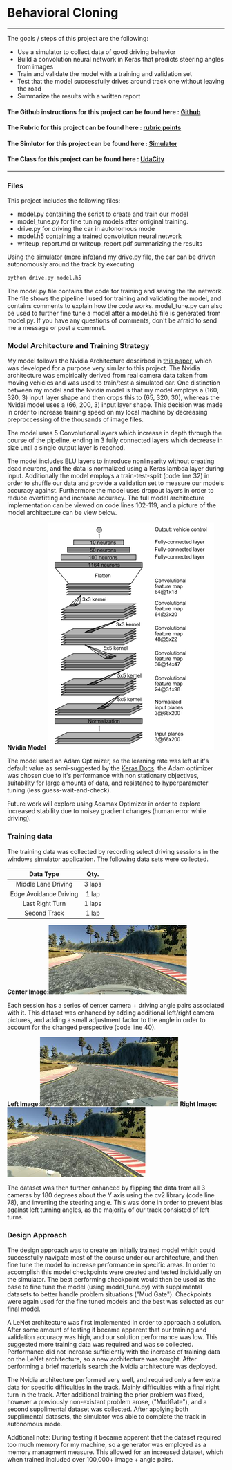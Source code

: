# **Behavioral Cloning** 

---

The goals / steps of this project are the following:
* Use a simulator to collect data of good driving behavior
* Build a convolution neural network in Keras that predicts steering angles from images
* Train and validate the model with a training and validation set
* Test that the model successfully drives around track one without leaving the road
* Summarize the results with a written report


#### The Github instructions for this project can be found here : [Github](https://github.com/udacity/CarND-Behavioral-Cloning-P3)
#### The Rubric for this project can be found here : [rubric points](https://review.udacity.com/#!/rubrics/432/view)
#### The Simlutor for this project can be found here : [Simulator](https://github.com/udacity/self-driving-car-sim)
#### The Class for this project can be found here : [UdaCity](https://www.udacity.com/course/self-driving-car-engineer-nanodegree--nd013)


---
### Files

This project includes the following files:
* model.py containing the script to create and train our model
* model_tune.py for fine tuning models after orriginal training.
* drive.py for driving the car in autonomous mode
* model.h5 containing a trained convolution neural network 
* writeup_report.md or writeup_report.pdf summarizing the results


Using the [simulator](https://github.com/udacity/self-driving-car-sim)  ([more info](http://sdtimes.com/sd-times-github-project-week-udacity-self-driving-car-simulator/))and my drive.py file, the car can be driven autonomously around the track by executing 
```sh
python drive.py model.h5
```

The model.py file contains the code for training and saving the the network. The file shows the pipeline I used for training and validating the model, and contains comments to explain how the code works. model_tune.py can also be used to further fine tune a model after a model.h5 file is generated from model.py. If you have any questions of comments, don't be afraid to send me a message or post a commnet.

### Model Architecture and Training Strategy

My model follows the Nvidia Architecture descirbed in [this paper](http://images.nvidia.com/content/tegra/automotive/images/2016/solutions/pdf/end-to-end-dl-using-px.pdf), which was developed for a purpose very similar to this project. The Nvidia architecture was empirically derived from real camera data taken from moving vehicles and was used to train/test a simulated car. One distinction between my model and the Nvidia model is that my model employs a (160, 320, 3) input layer shape and then crops this to (65, 320, 30), whereas the Nvidai model uses a (66, 200, 3) input layer shape. This decision was made in order to increase training speed on my local machine by decreasing preproccessing of the thousands of image files.

The model uses 5 Convolutional layers which increase in depth through the course of the pipeline, ending in 3 fully connected layers which decrease in size until a single output layer is reached.

The model includes ELU layers to introduce nonlinearity without creating dead neurons, and the data is normalized using a Keras lambda layer during input. Additionally the model employs a train-test-split  (code line 32) in order to shuffle our data and provide a validation set to measure our models accuracy against. Furthermore the model uses dropout layers in order to reduce overfitting and increase accuracy. The full model architecture implementation can be viewed on code lines 102-119, and a picture of the model architecture can be view below.

**Nvidia Model**
![Nvidia Picture](./Pictures/Nvidia_Arch_pic.PNG)


The model used an Adam Optimizer, so the learning rate was left at it's default value as semi-suggested by the [Keras Docs](https://keras.io/optimizers/#adam). the Adam optimizer was chosen due to it's performance with non stationary objectives, suitability for large amounts of data, and resistance to hyperparameter tuning (less guess-wait-and-check).

Future work will explore using Adamax Optimizer in order to explore increased stability due to noisey gradient changes (human error while driving).


### Training data

The training data was collected by recording select driving sessions in the windows simulator application. The following data sets  were collected.

|Data Type |Qty.|
| :---: | :---: |
| Middle Lane Driving | 3 laps  |
| Edge Avoidance Driving | 1 lap  |
| Last Right Turn  | 1 laps  |
| Second Track | 1 lap  |

**Center Image:**![Image From Data Set](./Pictures/center_2017_05_07_16_48_00_036.jpg)


Each session has a series of center camera + driving angle pairs associated with it. This dataset was enhanced by adding additional left/right camera pictures, and adding a small adjustment factor to the angle in order to account for the changed perspective (code line 40).

**Left Image:**![Left Image From Data Set](./Pictures/left_2017_05_07_16_48_00_036.jpg)
**Right Image:**![Right Image From Data Set](./Pictures/right_2017_05_07_16_48_00_036.jpg)

The dataset was then further enhanced by flipping the data from all 3 cameras by 180 degrees about the Y axis using the cv2 library (code line 78), and inverting the steering angle. This was done in order to prevent bias against left turning angles, as the majority of our track consisted of left turns.


### Design Approach

The design approach was to create an initially trained model which could successfully navigate most of the course under our architecture, and then fine tune the model to increase performance in specific areas. In order to accomplish this model checkpoints were created and tested individually on the simulator. The best performing checkpoint would then be used as the base to fine tune the model (using model_tune.py) with supplimental datasets to better handle problem situations ("Mud Gate"). Checkpoints were again used for the fine tuned models and the best was selected as our final model.

A LeNet architecture was first implemented in order to approach a solution. After some amount of testing it became apparent that our training and validation accuracy was high, and our solution performance was low. This suggested more training data was required and was so collected. Performance did not increase sufficiently with the increase of training data on the LeNet architecture, so a new architecture was sought. After performing a brief materials search the Nvidia architecture was deployed. 

The Nvidia architecture performed very well, and required only a few extra data for specific difficulties in the track. Mainly difficulties with a final right turn in the track. After additional training the prior problem was fixed, however a previously non-existant problem arose, ("MudGate"), and a second supplimental dataset was collected. After applying both supplimental datasets, the simulator was able to complete the track in autonomous mode.

Addtional note: During testing it became apparent that the dataset required too much memory for my machine, so a generator was employed as a memory managment measure. This allowed for an increased dataset, which when trained included over 100,000+ image + angle pairs.
